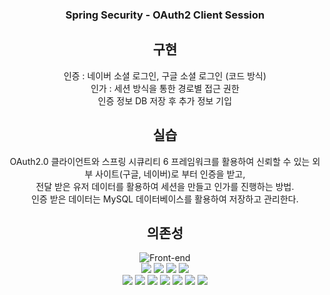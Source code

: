 <div align="center">


### Spring Security - OAuth2 Client Session


<h2 align="center"> 구현 </h2>

인증 : 네이버 소셜 로그인, 구글 소셜 로그인 (코드 방식)<br>
인가 : 세션 방식을 통한 경로별 접근 권한<br>
인증 정보 DB 저장 후 추가 정보 기입<br>

<h2 align="center"> 실습 </h2>


OAuth2.0 클라이언트와 스프링 시큐리티 6 프레임워크를 활용하여 신뢰할 수 있는 외부 사이트(구글, 네이버)로 부터 인증을 받고,<br>
전달 받은 유저 데이터를 활용하여 세션을 만들고 인가를 진행하는 방법.<br>
인증 받은 데이터는 MySQL 데이터베이스를 활용하여 저장하고 관리한다.


<h2 align="center"> 의존성 </h2>

![Front-end](https://skillicons.dev/icons?i=idea,spring,gradle,java,mysql)<br>
<img src="https://img.shields.io/badge/Spring Web-59666C?style=for-the-badge&logo=Spring&logoColor=white"/>
<img src="https://img.shields.io/badge/SpringBoot-59666C?style=for-the-badge&logo=SpringBoot&logoColor=white"/>
<img src="https://img.shields.io/badge/Spring Data JPA-59666C?style=for-the-badge&logo=Spring&logoColor=white"/>
<img src="https://img.shields.io/badge/Spring Security-59666C?style=for-the-badge&logo=Spring Security&logoColor=white"/><br>
<img src="https://img.shields.io/badge/Java-59666C?style=for-the-badge&logo=Java&logoColor=white"/>
<img src="https://img.shields.io/badge/Jdbc-59666C?style=for-the-badge&logo=Jdbc&logoColor=white"/>
<img src="https://img.shields.io/badge/gradle-59666C?style=for-the-badge&logo=gradle&logoColor=white"/>
<img src="https://img.shields.io/badge/Lombok-59666C?style=for-the-badge&logo=Lombok&logoColor=white"/>
<img src="https://img.shields.io/badge/OAuth2 Client-59666C?style=for-the-badge&logo=OAuth2 Client&logoColor=white"/>
<img src="https://img.shields.io/badge/mustache-59666C?style=for-the-badge&logo=mustache&logoColor=white">
<img src="https://img.shields.io/badge/Mysql-59666C?style=for-the-badge&logo=MySql&logoColor=white"/>


</div>
